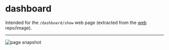 # dashboard

Intended for the `/dashboard/show` web page (extracted from the [web](https://github.com/cyber-dojo/web) repo/image).

- - - -
![page snapshot](https://github.com/cyber-dojo/dashboard/blob/master/docs/snapshot.png)
